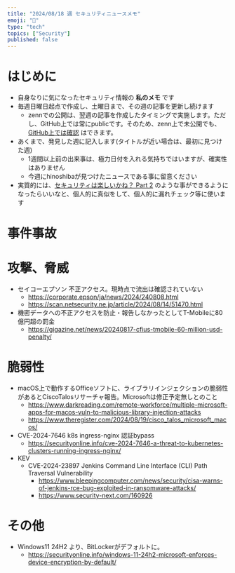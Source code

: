 ```yaml
---
title: "2024/08/18 週 セキュリティニュースメモ"
emoji: "🔖"
type: "tech"
topics: ["Security"]
published: false
---
```


# はじめに
* 自身なりに気になったセキュリティ情報の **私のメモ** です
* 毎週日曜日起点で作成し、土曜日まで、その週の記事を更新し続けます
    * zennでの公開は、翌週の記事を作成したタイミングで実施します。ただし、GitHub上では常にpublicです。そのため、zenn上で未公開でも、[GitHub上では確認](https://github.com/hinoshiba/zenn.dev/tree/main/articles) はできます。
* あくまで、発見した週に記入します(タイトルが近い場合は、最初に見つけた週)
    * 1週間以上前の出来事は、極力日付を入れる気持ちではいますが、確実性はありません
    * 今週にhinoshibaが見つけたニュースである事に留意ください
* 実質的には、[セキュリティは楽しいかね？ Part 2](https://negi.hatenablog.com/) のような事ができるようになったらいいなと、個人的に真似をして、個人的に漏れチェック等に使います

# 事件事故

# 攻撃、脅威

* セイコーエプソン 不正アクセス。現時点で流出は確認されていない
    * https://corporate.epson/ja/news/2024/240808.html
    * https://scan.netsecurity.ne.jp/article/2024/08/14/51470.html
* 機密データへの不正アクセスを防止・報告しなかったとしてT-Mobileに80億円超の罰金
    * https://gigazine.net/news/20240817-cfius-tmobile-60-million-usd-penalty/

# 脆弱性
* macOS上で動作するOfficeソフトに、ライブラリインジェクションの脆弱性があるとCiscoTalosリサーチャ報告。Microsoftは修正予定無しとのこと
    * https://www.darkreading.com/remote-workforce/multiple-microsoft-apps-for-macos-vuln-to-malicious-library-injection-attacks
    * https://www.theregister.com/2024/08/19/cisco_talos_microsoft_macos/
* CVE-2024-7646 k8s ingress-nginx 認証bypass
    * https://securityonline.info/cve-2024-7646-a-threat-to-kubernetes-clusters-running-ingress-nginx/
* KEV
    * CVE-2024-23897 Jenkins Command Line Interface (CLI) Path Traversal Vulnerability
        * https://www.bleepingcomputer.com/news/security/cisa-warns-of-jenkins-rce-bug-exploited-in-ransomware-attacks/
        * https://www.security-next.com/160926

# その他
* Windows11 24H2 より、BitLockerがデフォルトに。
    * https://securityonline.info/windows-11-24h2-microsoft-enforces-device-encryption-by-default/
